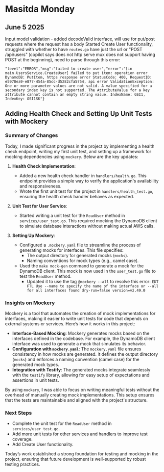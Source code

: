 # Masitda Monday

## June 5 2025
Input model validation - added decodeValid interface, will use for put/post requests where the request has a body
Started Create User functionality, struggled with whether to have `routes.go` have just the url or "POST /api/users" (copilot says does not http serve mux does not support having POST at the beginning), need to parse through this error:
```
"level":"ERROR","msg":"failed to create user","error":"[in main.UsersService.CreateUser] failed to put item: operation error DynamoDB: PutItem, https response error StatusCode: 400, RequestID: e5978ea9-e877-454a-85cc-d5282cfa5754, api error ValidationException: One or more parameter values are not valid. A value specified for a secondary index key is not supported. The AttributeValue for a key attribute cannot contain an empty string value. IndexName: GSI1, IndexKey: GSI1SK"}
```
## Adding Health Check and Setting Up Unit Tests with Mockery

### Summary of Changes
Today, I made significant progress in the project by implementing a health check endpoint, writing my first unit test, and setting up a framework for mocking dependencies using `mockery`. Below are the key updates:

1. **Health Check Implementation**:
   - Added a new health check handler in `handlers/health.go`. This endpoint provides a simple way to verify the application's availability and responsiveness.
   - Wrote the first unit test for the project in `handlers/health_test.go`, ensuring the health check handler behaves as expected.

2. **Unit Test for User Service**:
   - Started writing a unit test for the `ReadUser` method in `services/user_test.go`. This required mocking the DynamoDB client to simulate database interactions without making actual AWS calls.

3. **Setting Up Mockery**:
   - Configured a `.mockery.yaml` file to streamline the process of generating mocks for interfaces. This file specifies:
     - The output directory for generated mocks (`mocks`).
     - Naming conventions for mock types (e.g., camel case).
   - Used the `make mock-gen` command to generate a mock for the DynamoDB client. This mock is now used in the `user_test.go` file to test the `ReadUser` method.
     - Updated it to use the tag `@mockery --all` to resolve this error: ```EDT FTL Use --name to specify the name of the interface or --all for all interfaces found dry-run=false version=v2.49.0```

### Insights on Mockery
Mockery is a tool that automates the creation of mock implementations for interfaces, making it easier to write unit tests for code that depends on external systems or services. Here’s how it works in this project:
- **Interface-Based Mocking**: Mockery generates mocks based on the interfaces defined in the codebase. For example, the DynamoDB client interface was used to generate a mock that simulates its behavior.
- **Configuration with `mockery.yaml`**: The `mockery.yaml` file ensures consistency in how mocks are generated. It defines the output directory (`mocks`) and enforces a naming convention (camel case) for the generated mock types.
- **Integration with Testify**: The generated mocks integrate seamlessly with the `testify` library, allowing for easy setup of expectations and assertions in unit tests.

By using `mockery`, I was able to focus on writing meaningful tests without the overhead of manually creating mock implementations. This setup ensures that the tests are maintainable and aligned with the project's structure.

### Next Steps
- Complete the unit test for the `ReadUser` method in `services/user_test.go`.
- Add more unit tests for other services and handlers to improve test coverage.
- Add Create User functionality.

Today’s work established a strong foundation for testing and mocking in the project, ensuring that future development is well-supported by robust testing practices.
